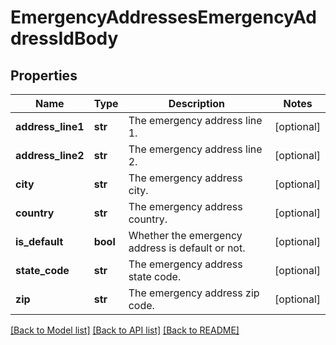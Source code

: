 # EmergencyAddressesEmergencyAddressIdBody

## Properties
Name | Type | Description | Notes
------------ | ------------- | ------------- | -------------
**address_line1** | **str** | The emergency address line 1. | [optional] 
**address_line2** | **str** | The emergency address line 2. | [optional] 
**city** | **str** | The emergency address city. | [optional] 
**country** | **str** | The emergency address country. | [optional] 
**is_default** | **bool** | Whether the emergency address is default or not. | [optional] 
**state_code** | **str** | The emergency address state code. | [optional] 
**zip** | **str** | The emergency address zip code. | [optional] 

[[Back to Model list]](../README.md#documentation-for-models) [[Back to API list]](../README.md#documentation-for-api-endpoints) [[Back to README]](../README.md)

